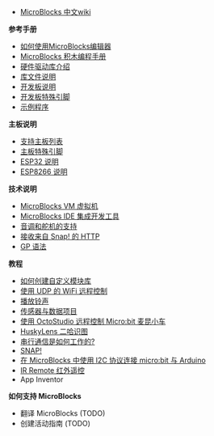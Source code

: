 <!-- docs/\_sidebar.md -->

<!-- - MicroBlocks 中文wiki -->
- [MicroBlocks 中文wiki](README.md)

**参考手册**
- [如何使用MicroBlocks编辑器](用户手册.md)
- [MicroBlocks 积木编程手册](MicroBlocks积木编程手册.md)
- [硬件驱动库介绍](硬件驱动库.md)
- [库文件说明](库文件夹.md)
- [开发板说明](主板说明.md)
- [开发板特殊引脚](主板特殊引脚.md)
- [示例程序](示例程序.md)

**主板说明**
- [支持主板列表](支持主板列表.md)
- [主板特殊引脚](主板特殊引脚.md)
- [ESP32 说明](ESP32说明.md)
- [ESP8266 说明](ESP8266说明.md)

**技术说明**
- [MicroBlocks VM 虚拟机](MicroBlocksVM虚拟机.md)
- [MicroBlocks IDE 集成开发工具](MicroBlocksIDE集成开发工具.md)
- [音调和舵机的支持](音调和舵机的支持.md)
- [接收来自 Snap! 的 HTTP](接收来自Snap!的HTTP.md)
- [GP 语法](GP语法.md)

**教程**
- [如何创建自定义模块库](如何创建一个新的脚本库.md)
- [使用 UDP 的 WiFi 远程控制](使用UDP的WiFi远程控制.md)
- [播放铃声](播放铃声.md)
- [传感器与数据项目](传感器与数据项目.md)
- [使用 OctoStudio 远程控制 Micro:bit 麦昆小车](使用OctoStudio远程控制microbit麦昆小车.md)
- [HuskyLens 二哈识图](二哈识图.md)
- [串行通信是如何工作的?](串行通信是如何工作的.md)
- [SNAP!](SNAP!.md)
- [在 MicroBlocks 中使用 I2C 协议连接 micro:bit 与 Arduino](在MicroBlocks中使用I2C协议连接microbit与Arduino.md)
- [IR Remote 红外遥控](红外遥控库.md)   
- App Inventor

**如何支持 MicroBlocks**

- 翻译 MicroBlocks (TODO)
- 创建活动指南 (TODO)



